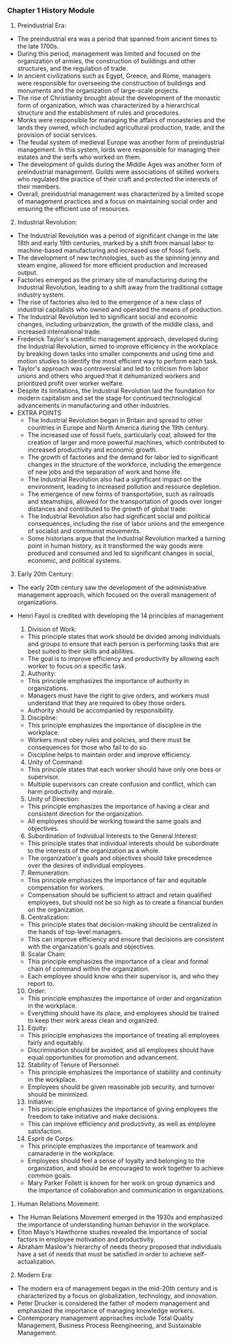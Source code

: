 ### Chapter 1 History Module

1.  Preindustrial Era:

- The preindustrial era was a period that spanned from ancient times to the late 1700s.
- During this period, management was limited and focused on the organization of armies, the construction of buildings and other structures, and the regulation of trade.
- In ancient civilizations such as Egypt, Greece, and Rome, managers were responsible for overseeing the construction of buildings and monuments and the organization of large-scale projects.
- The rise of Christianity brought about the development of the monastic form of organization, which was characterized by a hierarchical structure and the establishment of rules and procedures.
- Monks were responsible for managing the affairs of monasteries and the lands they owned, which included agricultural production, trade, and the provision of social services.
- The feudal system of medieval Europe was another form of preindustrial management. In this system, lords were responsible for managing their estates and the serfs who worked on them.
- The development of guilds during the Middle Ages was another form of preindustrial management. Guilds were associations of skilled workers who regulated the practice of their craft and protected the interests of their members.
- Overall, preindustrial management was characterized by a limited scope of management practices and a focus on maintaining social order and ensuring the efficient use of resources.

2.  Industrial Revolution:

- The Industrial Revolution was a period of significant change in the late 18th and early 19th centuries, marked by a shift from manual labor to machine-based manufacturing and increased use of fossil fuels.
- The development of new technologies, such as the spinning jenny and steam engine, allowed for more efficient production and increased output.
- Factories emerged as the primary site of manufacturing during the Industrial Revolution, leading to a shift away from the traditional cottage industry system.
- The rise of factories also led to the emergence of a new class of industrial capitalists who owned and operated the means of production.
- The Industrial Revolution led to significant social and economic changes, including urbanization, the growth of the middle class, and increased international trade.
- Frederick Taylor's scientific management approach, developed during the Industrial Revolution, aimed to improve efficiency in the workplace by breaking down tasks into smaller components and using time and motion studies to identify the most efficient way to perform each task.
- Taylor's approach was controversial and led to criticism from labor unions and others who argued that it dehumanized workers and prioritized profit over worker welfare.
- Despite its limitations, the Industrial Revolution laid the foundation for modern capitalism and set the stage for continued technological advancements in manufacturing and other industries.
- EXTRA POINTS
	- The Industrial Revolution began in Britain and spread to other countries in Europe and North America during the 19th century.
	- The increased use of fossil fuels, particularly coal, allowed for the creation of larger and more powerful machines, which contributed to increased productivity and economic growth.
	- The growth of factories and the demand for labor led to significant changes in the structure of the workforce, including the emergence of new jobs and the separation of work and home life.
	- The Industrial Revolution also had a significant impact on the environment, leading to increased pollution and resource depletion.
	- The emergence of new forms of transportation, such as railroads and steamships, allowed for the transportation of goods over longer distances and contributed to the growth of global trade.
	- The Industrial Revolution also had significant social and political consequences, including the rise of labor unions and the emergence of socialist and communist movements.
	- Some historians argue that the Industrial Revolution marked a turning point in human history, as it transformed the way goods were produced and consumed and led to significant changes in social, economic, and political systems.

3.  Early 20th Century:

- The early 20th century saw the development of the administrative management approach, which focused on the overall management of organizations.
- Henri Fayol is credited with developing the 14 principles of management
	1.  Division of Work:
	
	- This principle states that work should be divided among individuals and groups to ensure that each person is performing tasks that are best suited to their skills and abilities.
	- The goal is to improve efficiency and productivity by allowing each worker to focus on a specific task.
	
	2.  Authority:
	
	- This principle emphasizes the importance of authority in organizations.
	- Managers must have the right to give orders, and workers must understand that they are required to obey those orders.
	- Authority should be accompanied by responsibility.
	
	3.  Discipline:
	
	- This principle emphasizes the importance of discipline in the workplace.
	- Workers must obey rules and policies, and there must be consequences for those who fail to do so.
	- Discipline helps to maintain order and improve efficiency.
	
	4.  Unity of Command:
	
	- This principle states that each worker should have only one boss or supervisor.
	- Multiple supervisors can create confusion and conflict, which can harm productivity and morale.
	
	5.  Unity of Direction:
	
	- This principle emphasizes the importance of having a clear and consistent direction for the organization.
	- All employees should be working toward the same goals and objectives.
	
	6.  Subordination of Individual Interests to the General Interest:
	
	- This principle states that individual interests should be subordinate to the interests of the organization as a whole.
	- The organization's goals and objectives should take precedence over the desires of individual employees.
	
	7.  Remuneration:
	
	- This principle emphasizes the importance of fair and equitable compensation for workers.
	- Compensation should be sufficient to attract and retain qualified employees, but should not be so high as to create a financial burden on the organization.
	
	8.  Centralization:
	
	- This principle states that decision-making should be centralized in the hands of top-level managers.
	- This can improve efficiency and ensure that decisions are consistent with the organization's goals and objectives.
	
	9.  Scalar Chain:
	
	- This principle emphasizes the importance of a clear and formal chain of command within the organization.
	- Each employee should know who their supervisor is, and who they report to.
	
	10.  Order:
	
	- This principle emphasizes the importance of order and organization in the workplace.
	- Everything should have its place, and employees should be trained to keep their work areas clean and organized.
	
	11.  Equity:
	
	- This principle emphasizes the importance of treating all employees fairly and equitably.
	- Discrimination should be avoided, and all employees should have equal opportunities for promotion and advancement.
	
	12.  Stability of Tenure of Personnel:
	
	- This principle emphasizes the importance of stability and continuity in the workplace.
	- Employees should be given reasonable job security, and turnover should be minimized.
	
	13.  Initiative:
	
	- This principle emphasizes the importance of giving employees the freedom to take initiative and make decisions.
	- This can improve efficiency and productivity, as well as employee satisfaction.
	
	14.  Esprit de Corps:
	
	- This principle emphasizes the importance of teamwork and camaraderie in the workplace.
	- Employees should feel a sense of loyalty and belonging to the organization, and should be encouraged to work together to achieve common goals.
	- Mary Parker Follett is known for her work on group dynamics and the importance of collaboration and communication in organizations.

1.  Human Relations Movement:

- The Human Relations Movement emerged in the 1930s and emphasized the importance of understanding human behavior in the workplace.
- Elton Mayo's Hawthorne studies revealed the importance of social factors in employee motivation and productivity.
- Abraham Maslow's hierarchy of needs theory proposed that individuals have a set of needs that must be satisfied in order to achieve self-actualization.

2.  Modern Era:

- The modern era of management began in the mid-20th century and is characterized by a focus on globalization, technology, and innovation.
- Peter Drucker is considered the father of modern management and emphasized the importance of managing knowledge workers.
- Contemporary management approaches include Total Quality Management, Business Process Reengineering, and Sustainable Management.